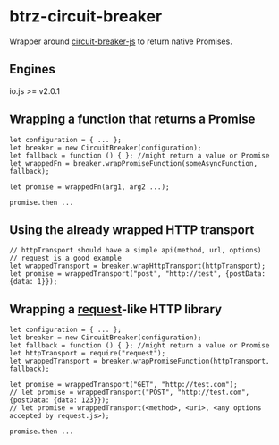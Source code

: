 # btrz-circuit-breaker

Wrapper around [circuit-breaker-js](https://www.npmjs.com/package/circuit-breaker-js) to return native Promises.

## Engines

io.js >= v2.0.1

## Wrapping a function that returns a Promise

    let configuration = { ... };
    let breaker = new CircuitBreaker(configuration);
    let fallback = function () { }; //might return a value or Promise
    let wrappedFn = breaker.wrapPromiseFunction(someAsyncFunction, fallback);

    let promise = wrappedFn(arg1, arg2 ...);

    promise.then ...

## Using the already wrapped HTTP transport

    // httpTransport should have a simple api(method, url, options)
    // request is a good example
    let wrappedTransport = breaker.wrapHttpTransport(httpTransport);
    let promise = wrappedTransport("post", "http://test", {postData: {data: 1}});

## Wrapping a [request](https://github.com/request/request)-like HTTP library

    let configuration = { ... };
    let breaker = new CircuitBreaker(configuration);
    let fallback = function () { }; //might return a value or Promise
    let httpTransport = require("request");
    let wrappedTransport = breaker.wrapPromiseFunction(httpTransport, fallback);

    let promise = wrappedTransport("GET", "http://test.com");
    // let promise = wrappedTransport("POST", "http://test.com", {postData: {data: 123}});
    // let promise = wrappedTransport(<method>, <uri>, <any options accepted by request.js>);

    promise.then ...
